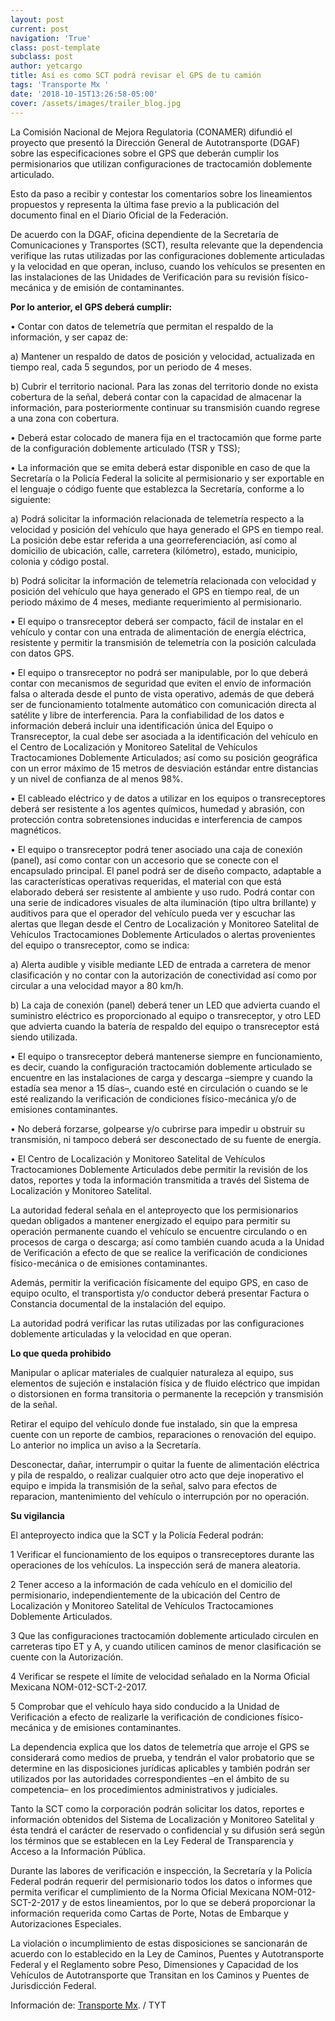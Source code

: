 ```yaml
---
layout: post
current: post
navigation: 'True'
class: post-template
subclass: post
author: yetcargo
title: Así es como SCT podrá revisar el GPS de tu camión
tags: 'Transporte Mx '
date: '2018-10-15T13:26:58-05:00'
cover: /assets/images/trailer_blog.jpg
---
```

La Comisión Nacional de Mejora Regulatoria (CONAMER) difundió el proyecto que presentó la Dirección General de Autotransporte (DGAF) sobre las especificaciones sobre el GPS que deberán cumplir los permisionarios que utilizan configuraciones de tractocamión doblemente articulado.

Esto da paso a recibir y contestar los comentarios sobre los lineamientos propuestos y representa la última fase previo a la publicación del documento final en el Diario Oficial de la Federación.

De acuerdo con la DGAF, oficina dependiente de la Secretaría de Comunicaciones y Transportes (SCT), resulta relevante que la dependencia verifique las rutas utilizadas por las configuraciones doblemente articuladas y la velocidad en que operan, incluso, cuando los vehículos se presenten en las instalaciones de las Unidades de Verificación para su revisión físico-mecánica y de emisión de contaminantes.

**Por lo anterior, el GPS deberá cumplir:**

• Contar con datos de telemetría que permitan el respaldo de la información, y ser capaz de:

a) Mantener un respaldo de datos de posición y velocidad, actualizada en tiempo real, cada 5 segundos, por un periodo de 4 meses.

b) Cubrir el territorio nacional. Para las zonas del territorio donde no exista cobertura de la señal, deberá contar con la capacidad de almacenar la información, para posteriormente continuar su transmisión cuando regrese a una zona con cobertura.

• Deberá estar colocado de manera fija en el tractocamión que forme parte de la configuración doblemente articulado (TSR y TSS);

• La información que se emita deberá estar disponible en caso de que la Secretaría o la Policía Federal la solicite al permisionario y ser exportable en el lenguaje o código fuente que establezca la Secretaría, conforme a lo siguiente:

a) Podrá solicitar la información relacionada de telemetría respecto a la velocidad y posición del vehículo que haya generado el GPS en tiempo real. La posición debe estar referida a una georreferenciación, así como al domicilio de ubicación, calle, carretera (kilómetro), estado, municipio, colonia y código postal.

b) Podrá solicitar la información de telemetría relacionada con velocidad y posición del vehículo que haya generado el GPS en tiempo real, de un periodo máximo de 4 meses, mediante requerimiento al permisionario.

• El equipo o transreceptor deberá ser compacto, fácil de instalar en el vehículo y contar con una entrada de alimentación de energía eléctrica, resistente y permitir la transmisión de telemetría con la posición calculada con datos GPS.

• El equipo o transreceptor no podrá ser manipulable, por lo que deberá contar con mecanismos de seguridad que eviten el envío de información falsa o alterada desde el punto de vista operativo, además de que deberá ser de funcionamiento totalmente automático con comunicación directa al satélite y libre de interferencia. Para la confiabilidad de los datos e información deberá incluir una identificación única del Equipo o Transreceptor, la cual debe ser asociada a la identificación del vehículo en el Centro de Localización y Monitoreo Satelital de Vehículos Tractocamiones Doblemente Articulados; así como su posición geográfica con un error máximo de 15 metros de desviación estándar entre distancias y un nivel de confianza de al menos 98%.

• El cableado eléctrico y de datos a utilizar en los equipos o transreceptores deberá ser resistente a los agentes químicos, humedad y abrasión, con protección contra sobretensiones inducidas e interferencia de campos magnéticos.

• El equipo o transreceptor podrá tener asociado una caja de conexión (panel), así como contar con un accesorio que se conecte con el encapsulado principal. El panel podrá ser de diseño compacto, adaptable a las características operativas requeridas, el material con que está elaborado deberá ser resistente al ambiente y uso rudo. Podrá contar con una serie de indicadores visuales de alta iluminación (tipo ultra brillante) y auditivos para que el operador del vehículo pueda ver y escuchar las alertas que llegan desde el Centro de Localización y Monitoreo Satelital de Vehículos Tractocamiones Doblemente Articulados o alertas provenientes del equipo o transreceptor, como se indica:

a) Alerta audible y visible mediante LED de entrada a carretera de menor clasificación y no contar con la autorización de conectividad así como por circular a una velocidad mayor a 80 km/h.

b) La caja de conexión (panel) deberá tener un LED que advierta cuando el suministro eléctrico es proporcionado al equipo o transreceptor, y otro LED que advierta cuando la batería de respaldo del equipo o transreceptor está siendo utilizada.

• El equipo o transreceptor deberá mantenerse siempre en funcionamiento, es decir, cuando la configuración tractocamión doblemente articulado se encuentre en las instalaciones de carga y descarga –siempre y cuando la estadía sea menor a 15 días–, cuando esté en circulación o cuando se le esté realizando la verificación de condiciones físico-mecánica y/o de emisiones contaminantes.

• No deberá forzarse, golpearse y/o cubrirse para impedir u obstruir su transmisión, ni tampoco deberá ser desconectado de su fuente de energía.

• El Centro de Localización y Monitoreo Satelital de Vehículos Tractocamiones Doblemente Articulados debe permitir la revisión de los datos, reportes y toda la información transmitida a través del Sistema de Localización y Monitoreo Satelital.

La autoridad federal señala en el anteproyecto que los permisionarios quedan obligados a mantener energizado el equipo para permitir su operación permanente cuando el vehículo se encuentre circulando o en procesos de carga o descarga; así como también cuando acuda a la Unidad de Verificación a efecto de que se realice la verificación de condiciones físico-mecánica o de emisiones contaminantes.

Además, permitir la verificación físicamente del equipo GPS, en caso de equipo oculto, el transportista y/o conductor deberá presentar Factura o Constancia documental de la instalación del equipo.

La autoridad podrá verificar las rutas utilizadas por las configuraciones doblemente articuladas y la velocidad en que operan.

**Lo que queda prohibido**

Manipular o aplicar materiales de cualquier naturaleza al equipo, sus elementos de sujeción e instalación física y de fluido eléctrico que impidan o distorsionen en forma transitoria o permanente la recepción y transmisión de la señal.

Retirar el equipo del vehículo donde fue instalado, sin que la empresa cuente con un reporte de cambios, reparaciones o renovación del equipo. Lo anterior no implica un aviso a la Secretaría.

Desconectar, dañar, interrumpir o quitar la fuente de alimentación eléctrica y pila de respaldo, o realizar cualquier otro acto que deje inoperativo el equipo e impida la transmisión de la señal, salvo para efectos de reparacion, mantenimiento del vehículo o interrupción por no operación.

**Su vigilancia**

El anteproyecto indica que la SCT y la Policía Federal podrán:

1 Verificar el funcionamiento de los equipos o transreceptores durante las operaciones de los vehículos. La inspección será de manera aleatoria.

2 Tener acceso a la información de cada vehículo en el domicilio del permisionario, independientemente de la ubicación del Centro de Localización y Monitoreo Satelital de Vehículos Tractocamiones Doblemente Articulados.

3 Que las configuraciones tractocamión doblemente articulado circulen en carreteras tipo ET y A, y cuando utilicen caminos de menor clasificación se cuente con la Autorización.

4 Verificar se respete el límite de velocidad señalado en la Norma Oficial Mexicana NOM-012-SCT-2-2017.

5 Comprobar que el vehículo haya sido conducido a la Unidad de Verificación a efecto de realizarle la verificación de condiciones físico-mecánica y de emisiones contaminantes.

La dependencia explica que los datos de telemetría que arroje el GPS se considerará como medios de prueba, y tendrán el valor probatorio que se determine en las disposiciones jurídicas aplicables y también podrán ser utilizados por las autoridades correspondientes –en el ámbito de su competencia– en los procedimientos administrativos y judiciales.

Tanto la SCT como la corporación podrán solicitar los datos, reportes e información obtenidos del Sistema de Localización y Monitoreo Satelital y ésta tendrá el carácter de reservado o confidencial y su difusión será según los términos que se establecen en la Ley Federal de Transparencia y Acceso a la Información Pública.

Durante las labores de verificación e inspección, la Secretaría y la Policía Federal podrán requerir del permisionario todos los datos o informes que permita verificar el cumplimiento de la Norma Oficial Mexicana NOM-012-SCT-2-2017 y de estos lineamientos, por lo que se deberá proporcionar la información requerida como Cartas de Porte, Notas de Embarque y Autorizaciones Especiales.

La violación o incumplimiento de estas disposiciones se sancionarán de acuerdo con lo establecido en la Ley de Caminos, Puentes y Autotransporte Federal y el Reglamento sobre Peso, Dimensiones y Capacidad de los Vehículos de Autotransporte que Transitan en los Caminos y Puentes de Jurisdicción Federal.

Información de: [Transporte Mx](http://www.transporte.mx/asi-es-como-la-sct-podra-revisar-el-gps-de-tu-camion/). / TYT
